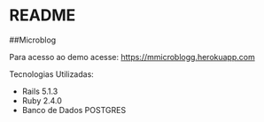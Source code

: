 # README

##Microblog

Para acesso ao demo acesse: https://mmicroblogg.herokuapp.com

Tecnologias Utilizadas:
- Rails 5.1.3
- Ruby 2.4.0
- Banco de Dados POSTGRES
